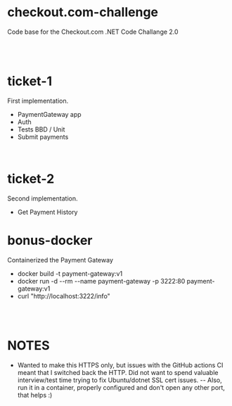 # checkout.com-challenge
Code base for the Checkout.com .NET Code Challange 2.0


<br />
<br />

# ticket-1
First implementation.  
- PaymentGateway app
- Auth
- Tests BBD / Unit
- Submit payments

<br />

# ticket-2
Second implementation.
- Get Payment History


# bonus-docker
Containerized the Payment Gateway
- docker build -t payment-gateway:v1
- docker run -d --rm --name payment-gateway -p 3222:80 payment-gateway:v1
- curl "http://localhost:3222/info"


<br />
<br />

# NOTES
- Wanted to make this HTTPS only, but issues with the GitHub actions CI meant that I switched back the HTTP. Did not want to spend valuable interview/test time trying to fix Ubuntu/dotnet SSL cert issues.
-- Also, run it in a container, properly configured and don't open any other port, that helps :)
